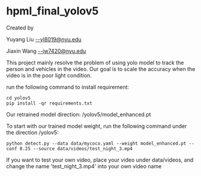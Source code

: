 # hpml_final_yolov5


Created by 

Yuyang Liu --yl8019@nyu.edu

Jiaxin Wang --jw7420@nyu.edu


This project mainly resolve the problem of using yolo model to track the person and vehicles in the video. Our goal is to scale the accuracy when the video is in the poor light condition.


run the following command to install requirement:

```
cd yolov5
pip install -qr requirements.txt
```

Our retrained model direction: /yolov5/model_enhanced.pt


To start with our trained model weight, run the following command under the direction /yolov5:

```
python detect.py --data data/mycoco.yaml --weight model_enhanced.pt --conf 0.25 --source data/videos/test_night_3.mp4
```

If you want to test your own video, place your video under data/videos, and change the name 'test_night_3.mp4' into your own video name





